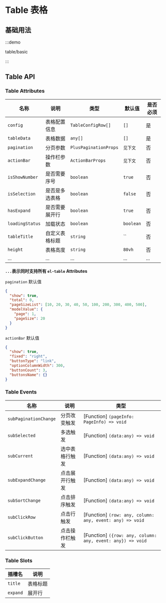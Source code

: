 # Table 表格

## 基础用法

:::demo

table/basic

:::

## Table API

### Table Attributes

| 名称            | 说明           | 类型                  | 默认值    | 是否必须 |
| --------------- | -------------- | --------------------- | --------- | -------- |
| `config`        | 表格配置信息   | `TableConfigRow[]`    | `[]`      | 是       |
| `tableData`     | 表格数据       | `any[]`               | `[]`      | 是       |
| `pagination`    | 分页参数       | `PlusPaginationProps` | `见下文`  | 否       |
| `actionBar`     | 操作栏参数     | `ActionBarProps`      | `见下文`  | 否       |
| `isShowNumber`  | 是否需要序号   | `boolean`             | `true`    | 否       |
| `isSelection`   | 是否是多选表格 | `boolean`             | `false`   | 否       |
| `hasExpand`     | 是否需要展开行 | `boolean`             | `true`    | 否       |
| `loadingStatus` | 加载状态       | `boolean`             | `boolean` | 否       |
| `tableTitle`    | 自定义表格标题 | `string`              | ``        | 否       |
| `height`        | 表格高度       | `string`              | `80vh`    | 否       |
| ...             | ...            | ...                   | ...       | ...      |

**`...`表示同时支持所有 `el-table` Attributes**

`pagination` 默认值

```json
{
  "show": true,
  "total": 0,
  "pageSizeList": [10, 20, 30, 40, 50, 100, 200, 300, 400, 500],
  "modelValue": {
    "page": 1,
    "pageSize": 20
  }
}
```

`actionBar` 默认值

```json
{
  "show": true,
  "fixed": "right",
  "buttonType": "link",
  "optionColumnWidth": 300,
  "buttonCount": 3,
  "buttonsName": {}
}
```

### Table Events

| 名称                  | 说明           | 类型                                                       |
| --------------------- | -------------- | ---------------------------------------------------------- |
| `subPaginationChange` | 分页改变触发   | [Function] `(pageInfo: PageInfo) => void`                  |
| `subSelected`         | 多选触发       | [Function] `(data:any) => void`                            |
| `subCurrent`          | 选中表格行触发 | [Function] `(data:any) => void`                            |
| `subExpandChange`     | 点击展开行触发 | [Function] `(data:any) => void`                            |
| `subSortChange`       | 点击排序触发   | [Function] `(data:any) => void`                            |
| `subClickRow`         | 点击行触发     | [Function] `(row: any, column: any, event: any) => void`   |
| `subClickButton`      | 点击操作栏触发 | [Function] `({row: any, column: any, event: any}) => void` |

### Table Slots

| 插槽名   | 说明     |
| -------- | -------- |
| `title`  | 表格标题 |
| `expand` | 展开行   |
